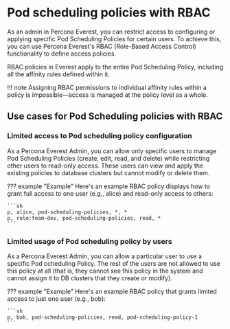 # Pod scheduling policies with RBAC

As an admin in Percona Everest, you can restrict access to configuring or applying specific Pod Scheduling Policies for certain users. To achieve this, you can use Percona Everest's RBAC (Role-Based Access Control) functionality to define access policies.

RBAC policies in Everest apply to the entire Pod Scheduling Policy, including all the affinity rules defined within it. 


!!! note
    Assigning RBAC permissions to individual affinity rules within a policy is impossible—access is managed at the policy level as a whole.


## Use cases for Pod Scheduling policies with RBAC

### Limited access to Pod scheduling policy configuration
As a Percona Everest Admin, you can allow only specific users to manage Pod Scheduling Policies (create, edit, read, and delete) while restricting other users to read-only access. These users can view and apply the existing policies to database clusters but cannot modify or delete them.

??? example "Example"
    Here's an example RBAC policy displays how to grant full access to one user (e.g., alice) and read-only access to others:

    ```sh
    p, alice, pod-scheduling-policies, *, *
    p, role:team-dev, pod-scheduling-policies, read, *
    ```



### Limited usage of Pod scheduling policy by users

As a Percona Everest Admin, you can allow a particular user to use a specific Pod ccheduling Policy. The rest of the users are not allowed to use this policy at all (that is, they cannot see this policy in the system and cannot assign it to DB clusters that they create or modify).

??? example "Example"
    Here's an example RBAC policy that grants limited access to just one user (e.g., bob):

    ```sh
    p, bob, pod-scheduling-policies, read, pod-scheduling-policy-1
    ```






